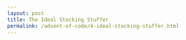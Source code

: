 ```yaml
---
layout: post
title: The Ideal Stocking Stuffer
permalink: /advent-of-code/4-ideal-stocking-stuffer.html
---
```

